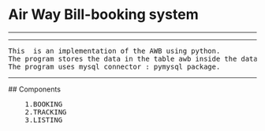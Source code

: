 # Air Way Bill-booking system
<hr>
<hr>
<pre>
This  is an implementation of the AWB using python.
The program stores the data in the table awb inside the database summer_training.
The program uses mysql connector : pymysql package.
</pre>
<hr>
## Components
<pre>
	1.BOOKING
	2.TRACKING
	3.LISTING
</pre>
      
